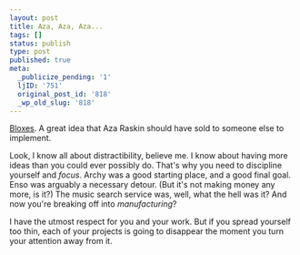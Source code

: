 ```yaml
---
layout: post
title: Aza, Aza, Aza...
tags: []
status: publish
type: post
published: true
meta:
  _publicize_pending: '1'
  ljID: '751'
  original_post_id: '818'
  _wp_old_slug: '818'
---
```

<a href="http://bloxes.com/">Bloxes</a>.  A great idea that Aza Raskin should have sold to someone else to implement.

Look, I know all about distractibility, believe me.  I know about having more ideas than you could ever possibly do.  That's why you need to discipline yourself and <em>focus</em>.  Archy was a good starting place, and a good final goal.  Enso was arguably a necessary detour.  (But it's not making money any more, is it?)  The music search service was, well, what the hell was it?  And now you're breaking off into <em>manufacturing</em>?

I have the utmost respect for you and your work.  But if you spread yourself too thin, each of your projects is going to disappear the moment you turn your attention away from it.
